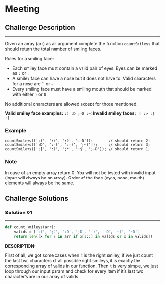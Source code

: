 
# Meeting

## Challenge Description

---

Given an array (arr) as an argument complete the function `countSmileys` that should return the total number of smiling faces.

Rules for a smiling face:

- Each smiley face must contain a valid pair of eyes. Eyes can be marked as `:` or `;`
- A smiley face can have a nose but it does not have to. Valid characters for a nose are `` or `~`
- Every smiling face must have a smiling mouth that should be marked with either `)` or `D`

No additional characters are allowed except for those mentioned.

**Valid smiley face examples:** `:) :D ;-D :~)`**Invalid smiley faces:**  `;( :> :} :]`

### Example

```
countSmileys([':)', ';(', ';}', ':-D']);       // should return 2;
countSmileys([';D', ':-(', ':-)', ';~)']);     // should return 3;
countSmileys([';]', ':[', ';*', ':$', ';-D']); // should return 1;

```

### Note

In case of an empty array return 0. You will not be tested with 
invalid input (input will always be an array). Order of the face (eyes, 
nose, mouth) elements will always be the same.

## Challenge Solutions


### Solution 01

---

```python
def count_smileys(arr):
    valids = [':)', ';)', ':D', ';D', '-)', '-D', '~)', '~D']
    return len([x for x in arr if x[1::] in valids or x in valids])
```

**DESCRIPTION:**

First of all, we got some cases when it is the right smiley, if we just count the last two characters of all possible right smileys, it is exactly the corresponding array of valids in our function. Then it is very simple, we just loop through our input param and check for every item if it’s last two character’s are in our array of valids.